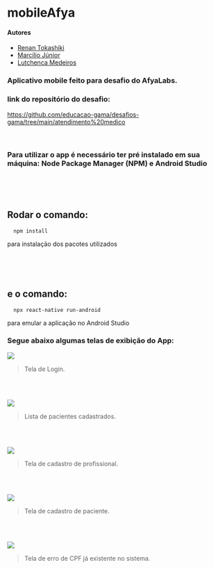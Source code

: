 # mobileAfya
#### Autores
- [Renan Tokashiki](https://github.com/renantoka) 
- [Marcílio Júnior](https://github.com/jrsmarcilio) 
- [Lutchenca Medeiros](https://github.com/lutchenca) 


### Aplicativo mobile feito para desafio do AfyaLabs.
### link do repositório do desafio: 
https://github.com/educacao-gama/desafios-gama/tree/main/atendimento%20medico 
<br>
<br>
<br>

### Para utilizar o app é necessário ter pré instalado em sua máquina: Node Package Manager (NPM) e Android Studio

<br>
<br>
<br>

## Rodar o comando: 

```shell
  npm install
``` 
para instalação dos pacotes utilizados

<br>
<br>
<br>

## e o comando: 
```shell
  npx react-native run-android
``` 
para emular a aplicação no Android Studio


### Segue abaixo algumas telas de exibição do App: 

![](https://i.imgur.com/7GfzTcS.png)
> Tela de Login. 
<br>
<br>

![](https://i.imgur.com/9EgjHJj.png)
> Lista de pacientes cadastrados.
<br>
<br>

![](https://i.imgur.com/JA2aaNI.png)
> Tela de cadastro de profissional.
<br>
<br>

![](https://i.imgur.com/tN9MZhW.png)
> Tela de cadastro de paciente.
<br>
<br>

![](https://i.imgur.com/SvhDRzH.png)
> Tela de erro de CPF já existente no sistema.
